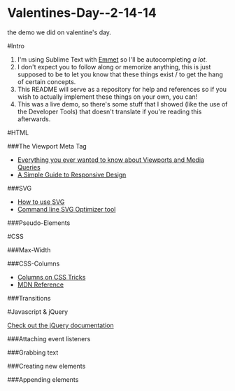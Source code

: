 Valentines-Day--2-14-14
=======================

the demo we did on valentine's day.

#Intro

1. I'm using Sublime Text with [Emmet](http://emmet.io) so I'll be autocompleting *a lot*.
2. I don't expect you to follow along or memorize anything, this is just supposed to be to let you know that these things exist / to get the hang of certain concepts.
3. This README will serve as a repository for help and references so if you wish to actually implement these things on your own, you can!
4. This was a live demo, so there's some stuff that I showed (like the use of the Developer Tools) that doesn't translate if you're reading this afterwards.

#HTML

###The Viewport Meta Tag

- [Everything you ever wanted to know about Viewports and Media Queries](https://docs.google.com/presentation/d/1rmxwWa9P6_xHqonmh5ONXRS-jPc5XKbnv99Rjkhe04s/present#slide=id.i0)
- [A Simple Guide to Responsive Design](http://www.adamkaplan.me/grid/)

###SVG

- [How to use SVG](css-tricks.com/using-svg/)
- [Command line SVG Optimizer tool](https://github.com/svg/svgo)

###Pseudo-Elements

#CSS

###Max-Width

###CSS-Columns

- [Columns on CSS Tricks](http://css-tricks.com/snippets/css/multiple-columns/)
- [MDN Reference](https://developer.mozilla.org/en-US/docs/Web/Guide/CSS/Using_multi-column_layouts)

###Transitions

#Javascript & jQuery

[Check out the jQuery documentation](http://api.jquery.com/)

###Attaching event listeners

###Grabbing text

###Creating new elements

###Appending elements
